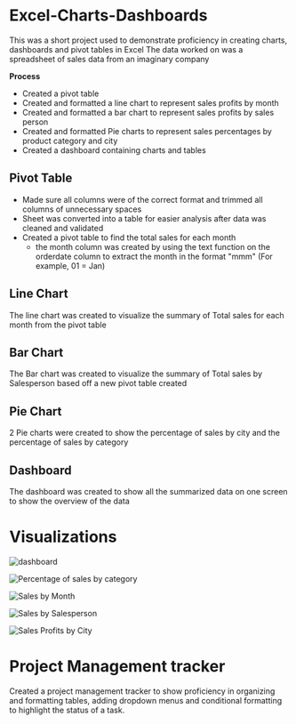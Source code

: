 # Excel-Charts-Dashboards

This was a short project used to demonstrate proficiency in creating charts, dashboards and pivot tables in Excel
The data worked on was a spreadsheet of sales data from an imaginary company 

**Process**

- Created a pivot table
- Created and formatted a line chart to represent sales profits by month
- Created and formatted a bar chart to represent sales profits by sales person
- Created and formatted Pie charts to represent sales percentages by product category and city
- Created a dashboard containing charts and tables


## Pivot Table
- Made sure all columns were of the correct format and trimmed all columns of unnecessary spaces
- Sheet was converted into a table for easier analysis after data was cleaned and validated
- Created a pivot table  to find the total sales for each month
  - the month column was created by using the text function on the orderdate column to extract the month in the format "mmm" (For example, 01 = Jan)
  
  
## Line Chart
 
 The line chart was created to visualize the summary of Total sales for each month from the pivot table 

## Bar Chart
 
 The Bar chart was created to visualize the summary of Total sales by Salesperson based off a new pivot table created

## Pie Chart

 2 Pie charts were created to show the percentage of sales by city and the percentage of sales by category
 
## Dashboard
 The dashboard was created to show all the summarized data on one screen to show the overview of the data

# Visualizations

![dashboard](https://user-images.githubusercontent.com/58373408/212338683-91979176-727e-43a8-81fe-202a55734567.png)

![Percentage of sales by category](https://user-images.githubusercontent.com/58373408/212338685-819aaa28-2380-4698-982b-062371ac49f0.png)

![Sales by Month](https://user-images.githubusercontent.com/58373408/212338688-ea36f789-4ad9-4f3d-b808-e707c72a165d.png)

![Sales by Salesperson](https://user-images.githubusercontent.com/58373408/212338691-4d29adae-2768-4f64-8536-775993d6fc52.png)

![Sales Profits by City](https://user-images.githubusercontent.com/58373408/212338692-32660824-093e-4c29-976b-c4edc8ef9073.png)


# Project Management tracker

Created a project management tracker to show proficiency in organizing and formatting tables, adding dropdown menus and conditional formatting to highlight the status of a task.



